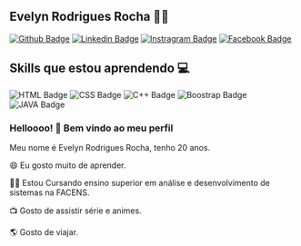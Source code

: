 
<!--
**Evelyn-RR/Evelyn-RR** is a ✨ _special_ ✨ repository because its `README.md` (this file) appears on your GitHub profile.

Here are some ideas to get you started:

- 🔭 I’m currently working on ...
- 🌱 I’m currently learning ...
- 👯 I’m looking to collaborate on ...
- 🤔 I’m looking for help with ...
- 💬 Ask me about ...
- 📫 How to reach me: ...
- 😄 Pronouns: ...
- ⚡ Fun fact: ...
-->


## Evelyn Rodrigues Rocha :woman_technologist:
[![Github Badge](https://img.shields.io/badge/GitHub-100000?style=for-the-badge&logo=github&logoColor=white)](https://github.com/Evelyn-RRs)
[![Linkedin Badge](https://img.shields.io/badge/LinkedIn-0077B5?style=for-the-badge&logo=linkedin&logoColor=white)](https://www.linkedin.com/in/evelyn-rodrigues-83895017a/)
[![Instragram Badge](https://img.shields.io/badge/Instagram-E4405F?style=for-the-badge&logo=instagram&logoColor=white)](https://www.instagram.com/veve_rr/?hl=pt-br)
[![Facebook Badge](https://img.shields.io/badge/Facebook-1877F2?style=for-the-badge&logo=facebook&logoColor=white)](https://www.facebook.com/evelin.rodrigues.56808)

## Skills que estou aprendendo 	:computer:
![HTML Badge](https://img.shields.io/badge/HTML5-E34F26?style=for-the-badge&logo=html5&logoColor=white)
![CSS Badge](https://img.shields.io/badge/CSS3-1572B6?style=for-the-badge&logo=css3&logoColor=white)
![C++ Badge](https://img.shields.io/badge/C%2B%2B-00599C?style=for-the-badge&logo=c%2B%2B&logoColor=white)
![Boostrap Badge](https://img.shields.io/badge/Bootstrap-563D7C?style=for-the-badge&logo=bootstrap&logoColor=white)
![JAVA Badge](https://img.shields.io/badge/Java-ED8B00?style=for-the-badge&logo=java&logoColor=white)

### Helloooo! 👋 Bem vindo ao meu perfil
Meu nome é Evelyn Rodrigues Rocha, tenho 20 anos.

:smile: Eu gosto muito de aprender.

:man_student: Estou Cursando ensino superior em análise e desenvolvimento de sistemas na FACENS.

:tv: Gosto de assistir série e animes.

:earth_americas: Gosto de viajar.
